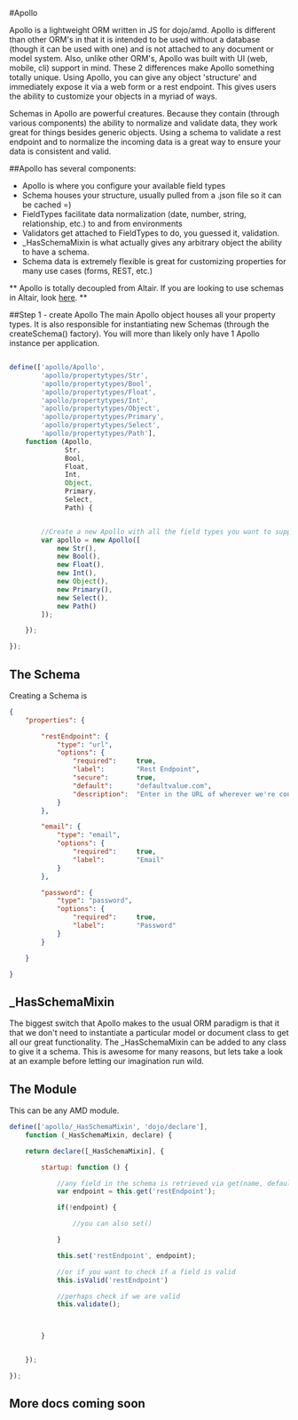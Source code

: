 #Apollo

Apollo is a lightweight ORM written in JS for dojo/amd. Apollo is different than other ORM's in that it is intended to be used
without a database (though it can be used with one) and is not attached to any document or model system. Also, unlike
other ORM's, Apollo was built with UI (web, mobile, cli) support in mind. These 2 differences make Apollo something totally unique. Using
Apollo, you can give any object 'structure' and immediately expose it via a web form or a rest endpoint. This gives
users the ability to customize your objects in a myriad of ways.

Schemas in Apollo are powerful creatures. Because they contain (through various components) the ability
to normalize and validate data, they work great for things besides generic objects. Using a schema to validate a rest
endpoint and to normalize the incoming data is a great way to ensure your data is consistent and valid.

##Apollo has several components:

- Apollo is where you configure your available field types
- Schema houses your structure, usually pulled from a .json file so it can be cached =)
- FieldTypes facilitate data normalization (date, number, string, relationship, etc.) to and from environments
- Validators get attached to FieldTypes to do, you guessed it, validation.
- _HasSchemaMixin is what actually gives any arbitrary object the ability to have a schema.
- Schema data is extremely flexible is great for customizing properties for many use cases (forms, REST, etc.)

** Apollo is totally decoupled from Altair. If you are looking to use schemas in Altair, look [here](../../../docs/apollo.md). **

##Step 1 - create Apollo
The main Apollo object houses all your property types. It is also responsible for instantiating new Schemas (through the
createSchema() factory). You will more than likely only have 1 Apollo instance per application.

```js

define(['apollo/Apollo',
        'apollo/propertytypes/Str',
        'apollo/propertytypes/Bool',
        'apollo/propertytypes/Float',
        'apollo/propertytypes/Int',
        'apollo/propertytypes/Object',
        'apollo/propertytypes/Primary',
        'apollo/propertytypes/Select',
        'apollo/propertytypes/Path'],
    function (Apollo,
              Str,
              Bool,
              Float,
              Int,
              Object,
              Primary,
              Select,
              Path) {


        //Create a new Apollo with all the field types you want to support
        var apollo = new Apollo([
            new Str(),
            new Bool(),
            new Float(),
            new Int(),
            new Object(),
            new Primary(),
            new Select(),
            new Path()
        ]);

    });

});
```


The Schema
---
Creating a Schema is

```json
{
    "properties": {

        "restEndpoint": {
            "type": "url",
            "options": {
                "required":     true,
                "label":        "Rest Endpoint",
                "secure":       true,
                "default":      "defaultvalue.com",
                "description":  "Enter in the URL of wherever we're connecting."
            }
        },

        "email": {
            "type": "email",
            "options": {
                "required":     true,
                "label":        "Email"
            }
        },

        "password": {
            "type": "password",
            "options": {
                "required":     true,
                "label":        "Password"
            }
        }

    }

}
```

\_HasSchemaMixin
---

The biggest switch that Apollo makes to the usual ORM paradigm is that it that we don't need to instantiate a particular
model or document class to get all our great functionality. The _HasSchemaMixin can be added to any class to give it a
schema. This is awesome for many reasons, but lets take a look at an example before letting our imagination run wild.


The Module
---
This can be any AMD module.

``` js
define(['apollo/_HasSchemaMixin', 'dojo/declare'],
    function (_HasSchemaMixin, declare) {

    return declare([_HasSchemaMixin], {

        startup: function () {

            //any field in the schema is retrieved via get(name, default, options, config)
            var endpoint = this.get('restEndpoint');

            if(!endpoint) {

                //you can also set()

            }

            this.set('restEndpoint', endpoint);

            //or if you want to check if a field is valid
            this.isValid('restEndpoint')

            //perhaps check if we are valid
            this.validate();



        }


    });

});
```

## More docs coming soon